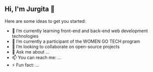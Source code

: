 ## Hi, I'm Jurgita 👋

Here are some ideas to get you started:

- 🌱 I’m currently learning front-end and back-end web development technologies
-  🔭 I’m currently a participant of the WOMEN GO TECH program
- 👯 I’m looking to collaborate on open-source projects
- 💬 Ask me about ...
- 📫 You can reach me: ...
- ⚡ Fun fact: ...

